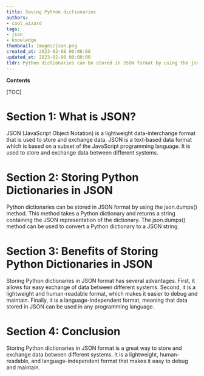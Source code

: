 ```yaml
---
title: Saving Python dictionaries
authors:
- cool_wizard
tags:
- json
- knowledge
thumbnail: images/json.png
created_at: 2023-02-08 00:00:00
updated_at: 2023-02-08 00:00:00
tldr: Python dictionaries can be stored in JSON format by using the json.dumps() method.
---
```


**Contents**

[TOC]

# Section 1: What is JSON?

JSON (JavaScript Object Notation) is a lightweight data-interchange format that is used to store and exchange data. JSON is a text-based data format which is based on a subset of the JavaScript programming language. It is used to store and exchange data between different systems.

# Section 2: Storing Python Dictionaries in JSON

Python dictionaries can be stored in JSON format by using the json.dumps() method. This method takes a Python dictionary and returns a string containing the JSON representation of the dictionary. The json.dumps() method can be used to convert a Python dictionary to a JSON string.

# Section 3: Benefits of Storing Python Dictionaries in JSON

Storing Python dictionaries in JSON format has several advantages. First, it allows for easy exchange of data between different systems. Second, it is a lightweight and human-readable format, which makes it easier to debug and maintain. Finally, it is a language-independent format, meaning that data stored in JSON can be used in any programming language.

# Section 4: Conclusion

Storing Python dictionaries in JSON format is a great way to store and exchange data between different systems. It is a lightweight, human-readable, and language-independent format that makes it easy to debug and maintain.
